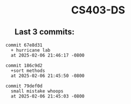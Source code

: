 <h1 style="text-align:center;">CS403-DS</h1>

## &nbsp;&nbsp;&nbsp;&nbsp;&nbsp;Last 3 commits:

```
commit 67e8d31
  + hurricane lab
  at 2025-02-06 21:46:17 -0800
```


```
commit 186c9d2
  +sort methods
  at 2025-02-06 21:45:50 -0800
```


```
commit 79def0d
  small mistake whoops
  at 2025-02-06 21:45:03 -0800
```
